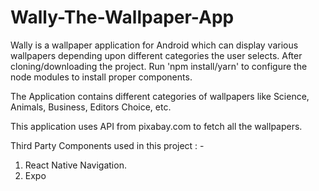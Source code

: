 # Wally-The-Wallpaper-App

Wally is a wallpaper application for Android which can display various wallpapers depending upon different categories the user selects.
After cloning/downloading the project. Run 'npm install/yarn' to configure the node modules to install proper components.

The Application contains different categories of wallpapers like Science, Animals, Business, Editors Choice, etc.

This application uses API from pixabay.com to fetch all the wallpapers.

Third Party Components used in this project : -

1. React Native Navigation.
2. Expo
